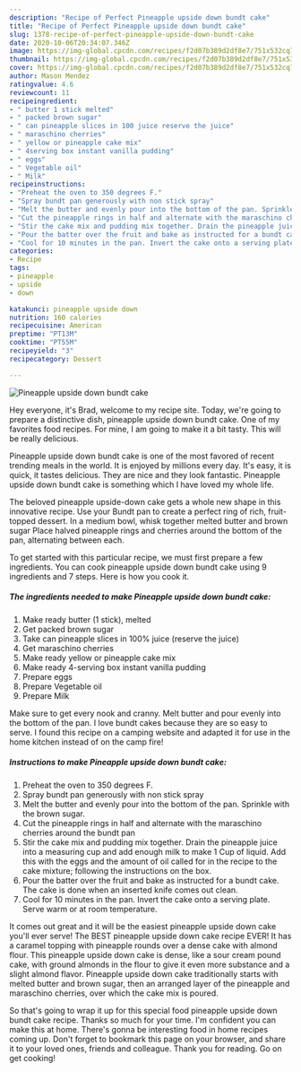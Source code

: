 ```yaml
---
description: "Recipe of Perfect Pineapple upside down bundt cake"
title: "Recipe of Perfect Pineapple upside down bundt cake"
slug: 1378-recipe-of-perfect-pineapple-upside-down-bundt-cake
date: 2020-10-06T20:34:07.346Z
image: https://img-global.cpcdn.com/recipes/f2d07b389d2df8e7/751x532cq70/pineapple-upside-down-bundt-cake-recipe-main-photo.jpg
thumbnail: https://img-global.cpcdn.com/recipes/f2d07b389d2df8e7/751x532cq70/pineapple-upside-down-bundt-cake-recipe-main-photo.jpg
cover: https://img-global.cpcdn.com/recipes/f2d07b389d2df8e7/751x532cq70/pineapple-upside-down-bundt-cake-recipe-main-photo.jpg
author: Mason Mendez
ratingvalue: 4.6
reviewcount: 11
recipeingredient:
- " butter 1 stick melted"
- " packed brown sugar"
- " can pineapple slices in 100 juice reserve the juice"
- " maraschino cherries"
- " yellow or pineapple cake mix"
- " 4serving box instant vanilla pudding"
- " eggs"
- " Vegetable oil"
- " Milk"
recipeinstructions:
- "Preheat the oven to 350 degrees F."
- "Spray bundt pan generously with non stick spray"
- "Melt the butter and evenly pour into the bottom of the pan. Sprinkle with the brown sugar."
- "Cut the pineapple rings in half and alternate with the maraschino cherries around the bundt pan"
- "Stir the cake mix and pudding mix together. Drain the pineapple juice into a measuring cup and add enough milk to make 1 Cup of liquid. Add this with the eggs and the amount of oil called for in the recipe to the cake mixture; following the instructions on the box."
- "Pour the batter over the fruit and bake as instructed for a bundt cake. The cake is done when an inserted knife comes out clean."
- "Cool for 10 minutes in the pan. Invert the cake onto a serving plate. Serve warm or at room temperature."
categories:
- Recipe
tags:
- pineapple
- upside
- down

katakunci: pineapple upside down 
nutrition: 160 calories
recipecuisine: American
preptime: "PT13M"
cooktime: "PT55M"
recipeyield: "3"
recipecategory: Dessert

---
```



![Pineapple upside down bundt cake](https://img-global.cpcdn.com/recipes/f2d07b389d2df8e7/751x532cq70/pineapple-upside-down-bundt-cake-recipe-main-photo.jpg)

Hey everyone, it's Brad, welcome to my recipe site. Today, we're going to prepare a distinctive dish, pineapple upside down bundt cake. One of my favorites food recipes. For mine, I am going to make it a bit tasty. This will be really delicious.

Pineapple upside down bundt cake is one of the most favored of recent trending meals in the world. It is enjoyed by millions every day. It's easy, it is quick, it tastes delicious. They are nice and they look fantastic. Pineapple upside down bundt cake is something which I have loved my whole life.

The beloved pineapple upside-down cake gets a whole new shape in this innovative recipe. Use your Bundt pan to create a perfect ring of rich, fruit-topped dessert. In a medium bowl, whisk together melted butter and brown sugar Place halved pineapple rings and cherries around the bottom of the pan, alternating between each.


To get started with this particular recipe, we must first prepare a few ingredients. You can cook pineapple upside down bundt cake using 9 ingredients and 7 steps. Here is how you cook it.

<!--inarticleads1-->

##### The ingredients needed to make Pineapple upside down bundt cake:

1. Make ready  butter (1 stick), melted
1. Get  packed brown sugar
1. Take  can pineapple slices in 100% juice (reserve the juice)
1. Get  maraschino cherries
1. Make ready  yellow or pineapple cake mix
1. Make ready  4-serving box instant vanilla pudding
1. Prepare  eggs
1. Prepare  Vegetable oil
1. Prepare  Milk


Make sure to get every nook and cranny. Melt butter and pour evenly into the bottom of the pan. I love bundt cakes because they are so easy to serve. I found this recipe on a camping website and adapted it for use in the home kitchen instead of on the camp fire! 

<!--inarticleads2-->

##### Instructions to make Pineapple upside down bundt cake:

1. Preheat the oven to 350 degrees F.
1. Spray bundt pan generously with non stick spray
1. Melt the butter and evenly pour into the bottom of the pan. Sprinkle with the brown sugar.
1. Cut the pineapple rings in half and alternate with the maraschino cherries around the bundt pan
1. Stir the cake mix and pudding mix together. Drain the pineapple juice into a measuring cup and add enough milk to make 1 Cup of liquid. Add this with the eggs and the amount of oil called for in the recipe to the cake mixture; following the instructions on the box.
1. Pour the batter over the fruit and bake as instructed for a bundt cake. The cake is done when an inserted knife comes out clean.
1. Cool for 10 minutes in the pan. Invert the cake onto a serving plate. Serve warm or at room temperature.


It comes out great and it will be the easiest pineapple upside down cake you&#39;ll ever serve! The BEST pineapple upside down cake recipe EVER! It has a caramel topping with pineapple rounds over a dense cake with almond flour. This pineapple upside down cake is dense, like a sour cream pound cake, with ground almonds in the flour to give it even more substance and a slight almond flavor. Pineapple upside down cake traditionally starts with melted butter and brown sugar, then an arranged layer of the pineapple and maraschino cherries, over which the cake mix is poured. 

So that's going to wrap it up for this special food pineapple upside down bundt cake recipe. Thanks so much for your time. I'm confident you can make this at home. There's gonna be interesting food in home recipes coming up. Don't forget to bookmark this page on your browser, and share it to your loved ones, friends and colleague. Thank you for reading. Go on get cooking!
